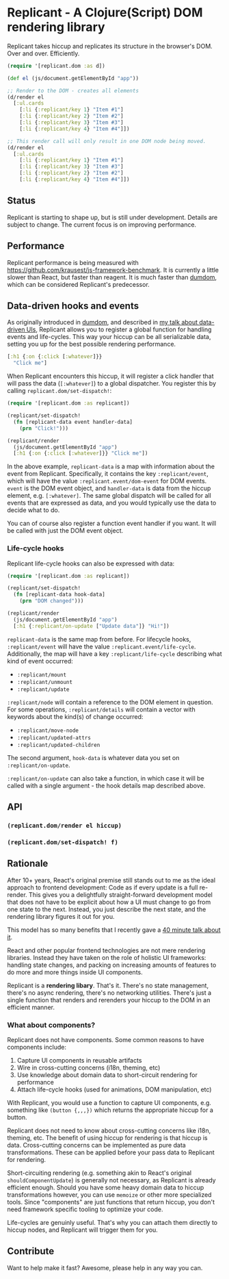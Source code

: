 # Replicant - A Clojure(Script) DOM rendering library

Replicant takes hiccup and replicates its structure in the browser's DOM. Over
and over. Efficiently.

```clj
(require '[replicant.dom :as d])

(def el (js/document.getElementById "app"))

;; Render to the DOM - creates all elements
(d/render el
  [:ul.cards
    [:li {:replicant/key 1} "Item #1"]
    [:li {:replicant/key 2} "Item #2"]
    [:li {:replicant/key 3} "Item #3"]
    [:li {:replicant/key 4} "Item #4"]])

;; This render call will only result in one DOM node being moved.
(d/render el
  [:ul.cards
    [:li {:replicant/key 1} "Item #1"]
    [:li {:replicant/key 3} "Item #3"]
    [:li {:replicant/key 2} "Item #2"]
    [:li {:replicant/key 4} "Item #4"]])
```

## Status

Replicant is starting to shape up, but is still under development. Details are
subject to change. The current focus is on improving performance.

## Performance

Replicant performance is being measured with
https://github.com/krausest/js-framework-benchmark. It is currently a little
slower than React, but faster than reagent. It is much faster than
[dumdom](https://github.com/cjohansen/dumdom), which can be considered
Replicant's predecessor.

## Data-driven hooks and events

As originally introduced in [dumdom](https://github.com/cjohansen/dumdom), and
described in [my talk about data-driven UIs](https://vimeo.com/861600197),
Replicant allows you to register a global function for handling events and
life-cycles. This way your hiccup can be all serializable data, setting you up
for the best possible rendering performance.

```clj
[:h1 {:on {:click [:whatever]}}
  "Click me"]
```

When Replicant encounters this hiccup, it will register a click handler that
will pass the data (`[:whatever]`) to a global dispatcher. You register this by
calling `replicant.dom/set-dispatch!`:

```clj
(require '[replicant.dom :as replicant])

(replicant/set-dispatch!
  (fn [replicant-data event handler-data]
    (prn "Click!")))

(replicant/render
  (js/document.getElementById "app")
  [:h1 {:on {:click [:whatever]}} "Click me"])
```

In the above example, `replicant-data` is a map with information about the event
from Replicant. Specifically, it contains the key `:replicant/event`, which will
have the value `:replicant.event/dom-event` for DOM events. `event` is the DOM
event object, and `handler-data` is data from the hiccup element, e.g.
`[:whatever]`. The same global dispatch will be called for all events that are
expressed as data, and you would typically use the data to decide what to do.

You can of course also register a function event handler if you want. It will be
called with just the DOM event object.

### Life-cycle hooks

Replicant life-cycle hooks can also be expressed with data:

```clj
(require '[replicant.dom :as replicant])

(replicant/set-dispatch!
  (fn [replicant-data hook-data]
    (prn "DOM changed")))

(replicant/render
  (js/document.getElementById "app")
  [:h1 {:replicant/on-update ["Update data"]} "Hi!"])
```

`replicant-data` is the same map from before. For lifecycle hooks,
`:replicant/event` will have the value `:replicant.event/life-cycle`.
Additionally, the map will have a key `:replicant/life-cycle` describing what
kind of event occurred:

- `:replicant/mount`
- `:replicant/unmount`
- `:replicant/update`

`:replicant/node` will contain a reference to the DOM element in question. For
some operations, `:replicant/details` will contain a vector with keywords about
the kind(s) of change occurred:

- `:replicant/move-node`
- `:replicant/updated-attrs`
- `:replicant/updated-children`

The second argument, `hook-data` is whatever data you set on
`:replicant/on-update`.

`:replicant/on-update` can also take a function, in which case it will be called
with a single argument - the hook details map described above.

## API

### `(replicant.dom/render el hiccup)`

### `(replicant.dom/set-dispatch! f)`

## Rationale

After 10+ years, React's original premise still stands out to me as the ideal
approach to frontend development: Code as if every update is a full re-render.
This gives you a delightfully straight-forward development model that does not
have to be explicit about how a UI must change to go from one state to the next.
Instead, you just describe the next state, and the rendering library figures it
out for you.

This model has so many benefits that I recently gave a [40 minute talk about
it](https://vimeo.com/861600197).

React and other popular frontend technologies are not mere rendering libraries.
Instead they have taken on the role of holistic UI frameworks: handling state
changes, and packing on increasing amounts of features to do more and more
things inside UI components.

Replicant is a **rendering libary**. That's it. There's no state management,
there's no async rendering, there's no networking utilities. There's just a
single function that renders and rerenders your hiccup to the DOM in an
efficient manner.

### What about components?

Replicant does not have components. Some common reasons to have components
include:

1. Capture UI components in reusable artifacts
2. Wire in cross-cutting concerns (i18n, theming, etc)
3. Use knowledge about domain data to short-circuit rendering for performance
4. Attach life-cycle hooks (used for animations, DOM manipulation, etc)

With Replicant, you would use a function to capture UI components, e.g.
something like `(button {,,,})` which returns the appropriate hiccup for a
button.

Replicant does not need to know about cross-cutting concerns like i18n, theming,
etc. The benefit of using hiccup for rendering is that hiccup is data.
Cross-cutting concerns can be implemented as pure data transformations. These
can be applied before your pass data to Replicant for rendering.

Short-circuiting rendering (e.g. something akin to React's original
`shouldComponentUpdate`) is generally not necessary, as Replicant is already
efficient enough. Should you have some heavy domain data to hiccup
transformations however, you can use `memoize` or other more specialized tools.
Since "components" are just functions that return hiccup, you don't need
framework specific tooling to optimize your code.

Life-cycles are genuinly useful. That's why you can attach them directly to
hiccup nodes, and Replicant will trigger them for you.

## Contribute

Want to help make it fast? Awesome, please help in any way you can.

